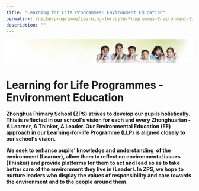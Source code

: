 ```yaml
---
title: "Learning for Life Programmes: Environment Education"
permalink: /niche-programme/Learning-for-Life-Programmes-Environment-Education/
description: ""
---
```

![](/images/Banner.jpg)

Learning for Life Programmes - Environment Education
====================================================

**Zhonghua Primary School (ZPS) strives to develop our pupils holistically. This is reflected in our school's vision for each and every Zhonghuarian - A Learner, A Thinker, A Leader. Our Environmental Education (EE) approach in our Learning-for-life Programme (LLP) is aligned closely to our school's vision.** 

**We seek to enhance pupils’ knowledge and understanding  of the environment (Learner), allow them to reflect on environmental issues (Thinker) and provide platforms for them to act and lead so as to take better care of the environment they live in (Leader). In ZPS, we hope to nurture leaders who display the values of responsibility and care towards the environment and to the people around them.**